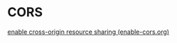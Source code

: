 # CORS

[enable cross-origin resource sharing (enable-cors.org)](https://enable-cors.org/index.html)

